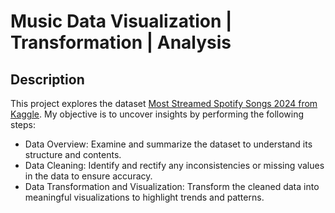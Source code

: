 # Music Data Visualization | Transformation | Analysis
## Description
This project explores the dataset [Most Streamed Spotify Songs 2024
 from Kaggle](https://www.kaggle.com/datasets/nelgiriyewithana/most-streamed-spotify-songs-2024/code).
My objective is to uncover insights by performing the following steps:
- Data Overview: Examine and summarize the dataset to understand its structure and contents.
- Data Cleaning: Identify and rectify any inconsistencies or missing values in the data to ensure accuracy.
- Data Transformation and Visualization: Transform the cleaned data into meaningful visualizations to highlight trends and patterns.
